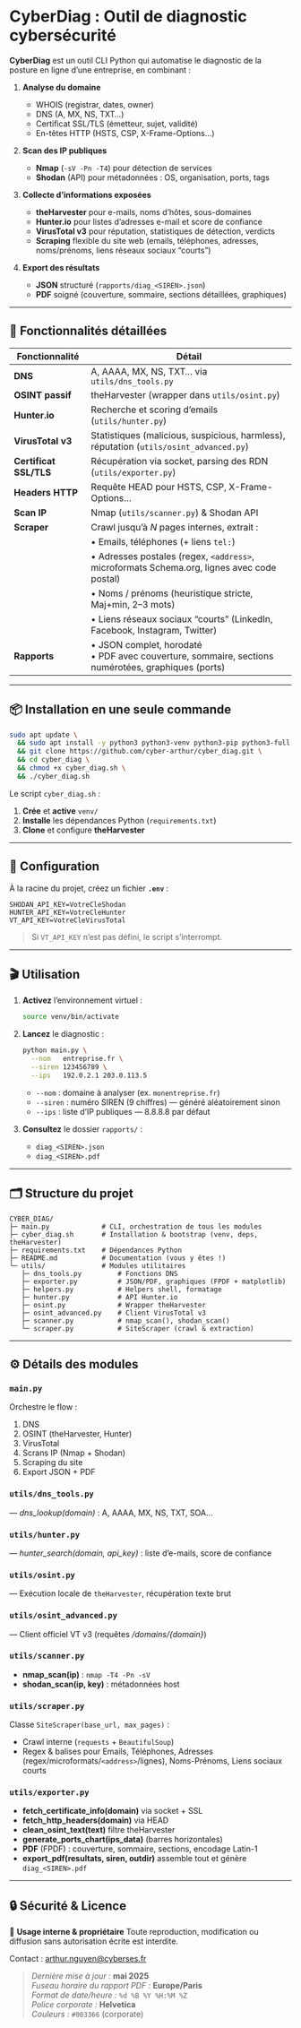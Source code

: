 # CyberDiag : Outil de diagnostic cybersécurité

**CyberDiag** est un outil CLI Python qui automatise le diagnostic de la posture en ligne d’une entreprise, en combinant :

1. **Analyse du domaine**  
   - WHOIS (registrar, dates, owner)  
   - DNS (A, MX, NS, TXT…)  
   - Certificat SSL/TLS (émetteur, sujet, validité)  
   - En-têtes HTTP (HSTS, CSP, X-Frame-Options…)

2. **Scan des IP publiques**  
   - **Nmap** (`-sV -Pn -T4`) pour détection de services  
   - **Shodan** (API) pour métadonnées : OS, organisation, ports, tags

3. **Collecte d’informations exposées**  
   - **theHarvester** pour e-mails, noms d’hôtes, sous-domaines  
   - **Hunter.io** pour listes d’adresses e-mail et score de confiance  
   - **VirusTotal v3** pour réputation, statistiques de détection, verdicts  
   - **Scraping** flexible du site web (emails, téléphones, adresses, noms/prénoms, liens réseaux sociaux “courts”)

4. **Export des résultats**  
   - **JSON** structuré (`rapports/diag_<SIREN>.json`)  
   - **PDF** soigné (couverture, sommaire, sections détaillées, graphiques)  

---

## 🚀 Fonctionnalités détaillées

| Fonctionnalité              | Détail                                                                                               |
|-----------------------------|------------------------------------------------------------------------------------------------------|
| **DNS**                     | A, AAAA, MX, NS, TXT… via `utils/dns_tools.py`                                                       |
| **OSINT passif**            | theHarvester (wrapper dans `utils/osint.py`)                                                         |
| **Hunter.io**               | Recherche et scoring d’emails (`utils/hunter.py`)                                                    |
| **VirusTotal v3**           | Statistiques (malicious, suspicious, harmless), réputation (`utils/osint_advanced.py`)               |
| **Certificat SSL/TLS**      | Récupération via socket, parsing des RDN (`utils/exporter.py`)                                       |
| **Headers HTTP**            | Requête HEAD pour HSTS, CSP, X-Frame-Options…                                                         |
| **Scan IP**                 | Nmap (`utils/scanner.py`) & Shodan API                                                                |
| **Scraper**                 | Crawl jusqu’à _N_ pages internes, extrait :                                                         |
|                             | • Emails, téléphones (+ liens `tel:`)                                                                |
|                             | • Adresses postales (regex, `<address>`, microformats Schema.org, lignes avec code postal)         |
|                             | • Noms / prénoms (heuristique stricte, Maj+min, 2–3 mots)                                           |
|                             | • Liens réseaux sociaux “courts” (LinkedIn, Facebook, Instagram, Twitter)                            |
| **Rapports**                | • JSON complet, horodaté<br>• PDF avec couverture, sommaire, sections numérotées, graphiques (ports) |

---

## 📦 Installation en une seule commande

```bash
sudo apt update \
  && sudo apt install -y python3 python3-venv python3-pip python3-full nmap git dnsutils \
  && git clone https://github.com/cyber-arthur/cyber_diag.git \
  && cd cyber_diag \
  && chmod +x cyber_diag.sh \
  && ./cyber_diag.sh
````

Le script `cyber_diag.sh` :

1. **Crée** et **active** `venv/`
2. **Installe** les dépendances Python (`requirements.txt`)
3. **Clone** et configure **theHarvester**

---

## 🔧 Configuration

À la racine du projet, créez un fichier **`.env`** :

```dotenv
SHODAN_API_KEY=VotreCleShodan
HUNTER_API_KEY=VotreCleHunter
VT_API_KEY=VotreCleVirusTotal
```

> Si `VT_API_KEY` n’est pas défini, le script s’interrompt.

---

## 🎬 Utilisation

1. **Activez** l’environnement virtuel :

   ```bash
   source venv/bin/activate
   ```

2. **Lancez** le diagnostic :

   ```bash
   python main.py \
     --nom   entreprise.fr \
     --siren 123456789 \
     --ips   192.0.2.1 203.0.113.5
   ```

   * `--nom`     : domaine à analyser (ex. `monentreprise.fr`)
   * `--siren` : numéro SIREN (9 chiffres) — généré aléatoirement sinon
   * `--ips`    : liste d’IP publiques — 8.8.8.8 par défaut

3. **Consultez** le dossier `rapports/` :

   * `diag_<SIREN>.json`
   * `diag_<SIREN>.pdf`

---

## 🗂 Structure du projet

```
CYBER_DIAG/
├─ main.py             # CLI, orchestration de tous les modules
├─ cyber_diag.sh       # Installation & bootstrap (venv, deps, theHarvester)
├─ requirements.txt    # Dépendances Python
├─ README.md           # Documentation (vous y êtes !)
└─ utils/              # Modules utilitaires
   ├─ dns_tools.py         # Fonctions DNS
   ├─ exporter.py          # JSON/PDF, graphiques (FPDF + matplotlib)
   ├─ helpers.py           # Helpers shell, formatage
   ├─ hunter.py            # API Hunter.io
   ├─ osint.py             # Wrapper theHarvester
   ├─ osint_advanced.py    # Client VirusTotal v3
   ├─ scanner.py           # nmap_scan(), shodan_scan()
   └─ scraper.py           # SiteScraper (crawl & extraction)
```

---

## ⚙️ Détails des modules

### `main.py`

Orchestre le flow :

1. DNS
2. OSINT (theHarvester, Hunter)
3. VirusTotal
4. Scrans IP (Nmap + Shodan)
5. Scraping du site
6. Export JSON + PDF

### `utils/dns_tools.py`

— *dns\_lookup(domain)* : A, AAAA, MX, NS, TXT, SOA…

### `utils/hunter.py`

— *hunter\_search(domain, api\_key)* : liste d’e-mails, score de confiance

### `utils/osint.py`

— Exécution locale de `theHarvester`, récupération texte brut

### `utils/osint_advanced.py`

— Client officiel VT v3 (requêtes */domains/{domain}*)

### `utils/scanner.py`

* **nmap\_scan(ip)** : `nmap -T4 -Pn -sV`
* **shodan\_scan(ip, key)** : métadonnées host

### `utils/scraper.py`

Classe `SiteScraper(base_url, max_pages)` :

* Crawl interne (`requests` + `BeautifulSoup`)
* Regex & balises pour Emails, Téléphones, Adresses (regex/microformats/`<address>`/lignes), Noms-Prénoms, Liens sociaux courts

### `utils/exporter.py`

* **fetch\_certificate\_info(domain)** via socket + SSL
* **fetch\_http\_headers(domain)** via HEAD
* **clean\_osint\_text(text)** filtre theHarvester
* **generate\_ports\_chart(ips\_data)** (barres horizontales)
* **PDF** (FPDF) : couverture, sommaire, sections, encodage Latin-1
* **export\_pdf(resultats, siren, outdir)** assemble tout et génère `diag_<SIREN>.pdf`

---

## 🔒 Sécurité & Licence

🛑 **Usage interne & propriétaire**
Toute reproduction, modification ou diffusion sans autorisation écrite est interdite.

Contact : [arthur.nguyen@cyberses.fr](mailto:arthur.nguyen@cyberses.fr)


> _Dernière mise à jour :_ **mai 2025**  
> _Fuseau horaire du rapport PDF :_ **Europe/Paris**  
> _Format de date/heure :_ `%d %B %Y %H:%M %Z`  
> _Police corporate :_ **Helvetica**  
> _Couleurs :_ `#003366` (corporate)  

